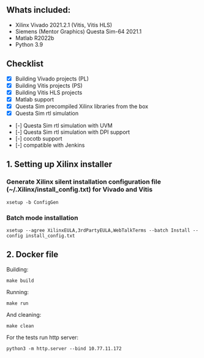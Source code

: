 ## Whats included:
- Xilinx Vivado 2021.2.1 (Vitis, Vitis HLS)
- Siemens (Mentor Graphics) Questa Sim-64 2021.1
- Matlab R2022b
- Python 3.9

## Checklist
- [x] Building Vivado projects (PL)
- [x] Building Vitis projects (PS)
- [x] Building Vitis HLS projects
- [x] Matlab support
- [x] Questa Sim precompiled Xilinx libraries from the box
- [x] Questa Sim rtl simulation
- [-] Questa Sim rtl simulation with UVM
- [-] Questa Sim rtl simulation with DPI support
- [-] cocotb support
- [-] compatible with Jenkins

## 1. Setting up Xilinx installer

### Generate Xilinx silent installation configuration file (~/.Xilinx/install_config.txt) for Vivado and Vitis

```
xsetup -b ConfigGen
```

### Batch mode installation

```
xsetup --agree XilinxEULA,3rdPartyEULA,WebTalkTerms --batch Install --config install_config.txt
```

## 2. Docker file

Building:
```
make build
```

Running:
```
make run
```

And cleaning:
```
make clean
```

For the tests run http server:
```
python3 -m http.server --bind 10.77.11.172
```
